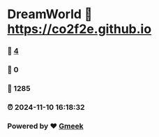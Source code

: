 # DreamWorld :link: https://co2f2e.github.io 
### :page_facing_up: [4](https://co2f2e.github.io/tag.html) 
### :speech_balloon: 0 
### :hibiscus: 1285 
### :alarm_clock: 2024-11-10 16:18:32 
### Powered by :heart: [Gmeek](https://github.com/Meekdai/Gmeek)
